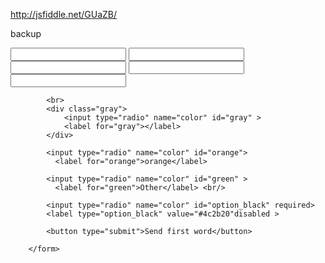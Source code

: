 http://jsfiddle.net/GUaZB/

backup
<form action="https://ent95zv99jzjq.x.pipedream.net" method="post" >
            <input type="text" name="first letter"/>
            <input type="text" name="second letter"/>
            <input type="text" name="third letter"/>
            <input type="text" name="fourth letter"/>
            <input type="text" name="fifth letter"/>
            
            <br>
            <div class="gray">
                <input type="radio" name="color" id="gray" >
                <label for="gray"></label> 
            </div>
            
            <input type="radio" name="color" id="orange">
              <label for="orange">orange</label> 

            <input type="radio" name="color" id="green" >
              <label for="green">Other</label> <br/>
            
            <input type="radio" name="color" id="option_black" required>
            <label type="option_black" value="#4c2b20"disabled >
            
            <button type="submit">Send first word</button>

        </form>